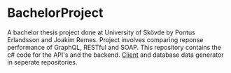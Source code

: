 # BachelorProject

A bachelor thesis project done at University of Skövde by Pontus Erlandsson and Joakim Remes.
Project involves comparing reponse performance of GraphQL, RESTful and SOAP. This repository contains
the c# code for the API's and the backend. 
[Client](https://github.com/Oldalf/dataBaseSamplePopulator) and database data generator in seperate repositories. 
